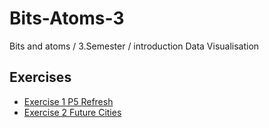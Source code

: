 # Bits-Atoms-3
Bits and atoms / 3.Semester / introduction Data Visualisation

## Exercises
- [Exercise 1 P5 Refresh](https://github.com/audrilli/Bits-Atoms-3/tree/main/01-Exercise-p5refresh)
- [Exercise 2 Future Cities](https://github.com/audrilli/Bits-Atoms-3/blob/main/03-Homework-futurCities/index.html)
